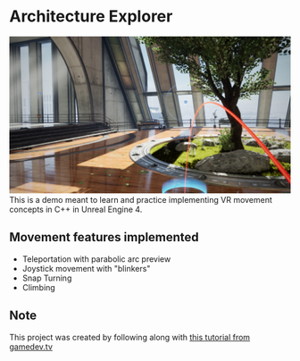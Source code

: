 # Architecture Explorer
![preview](preview.png)
This is a demo meant to learn and practice implementing VR movement concepts in C++ in Unreal Engine 4.

## Movement features implemented
- Teleportation with parabolic arc preview
- Joystick movement with "blinkers"
- Snap Turning
- Climbing

## Note
This project was created by following along with [this tutorial from gamedev.tv](https://www.gamedev.tv/p/unrealvr)